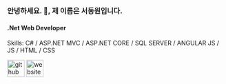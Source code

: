 ### 안녕하세요. 👋, 제 이름은 서동원입니다.
#### .Net Web Developer

Skills: C# / ASP.NET MVC / ASP.NET CORE / SQL SERVER / ANGULAR JS / JS / HTML / CSS

[<img src='https://cdn.jsdelivr.net/npm/simple-icons@3.0.1/icons/github.svg' alt='github' height='40'>](https://github.com/dongphas)  [<img src='https://cdn.jsdelivr.net/npm/simple-icons@3.0.1/icons/icloud.svg' alt='website' height='40'>](개발중)  

<!--
**dongphas/dongphas** is a ✨ _special_ ✨ repository because its `README.md` (this file) appears on your GitHub profile.

Here are some ideas to get you started:

- 🔭 I’m currently working on ...
- 🌱 I’m currently learning ...
- 👯 I’m looking to collaborate on ...
- 🤔 I’m looking for help with ...
- 💬 Ask me about ...
- 📫 How to reach me: ...
- 😄 Pronouns: ...
- ⚡ Fun fact: ...
-->
